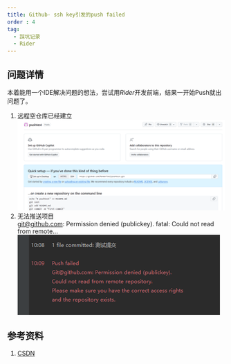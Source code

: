 ```yaml
---
title: Github- ssh key引发的push failed
order : 4
tag:
  - 踩坑记录
  - Rider
---
```


## 问题详情
本着能用一个IDE解决问题的想法，尝试用*Rider*开发前端，结果一开始Push就出问题了。
1. 远程空仓库已经建立
![pushtest.png](assets%2Fpushtest.png)
2. 无法推送项目 <br>
git@github.com: Permission denied (publickey). fatal: Could not read from remote...
  ![保存信息](./assets/ssh.png)
## 参考资料

1. [CSDN](https://blog.csdn.net/W_317/article/details/106518894)
